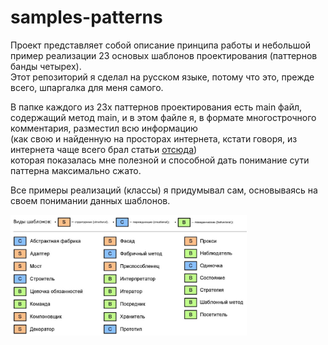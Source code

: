 # samples-patterns
Проект представляет собой описание принципа работы и небольшой пример реализации 23 основых шаблонов проектирования (паттернов банды четырех).  
Этот репозиторий я сделал на русском языке, потому что это, прежде всего, шпаргалка для меня самого.  

В папке каждого из 23х паттернов проектирования есть main файл, содержащий метод main, и в этом файле я, в формате многострочного комментария, разместил всю информацию   
(как свою и найденную на просторах интернета, кстати говоря, из интернета чаще всего брал статьи [отсюда](https://radioprog.ru/category/183))   
которая показалась мне полезной и способной дать понимание сути паттерна максимально сжато.   

Все примеры реализаций (классы) я придумывал сам, основываясь на своем понимании данных шаблонов.  

<div align="left">
  <img src= "patterns.jpg"
      alt = "drawing"
    width = "75%">
</div>

